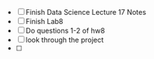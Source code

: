 - [ ] Finish Data Science Lecture 17 Notes
- [ ] Finish Lab8
- [ ] Do questions 1-2 of hw8
- [ ] look through the project
- [ ] 